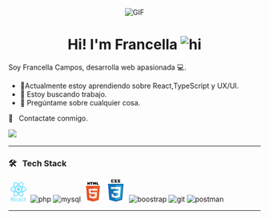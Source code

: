<p align="center">
<img alt="GIF" src="https://github.com/arsentieva/arsentieva/blob/main/code.gif?raw=true" height="280" />
 <p/>
<h1 align="center"> Hi! I'm Francella <img src="https://user-images.githubusercontent.com/1303154/88677602-1635ba80-d120-11ea-84d8-d263ba5fc3c0.gif" width="28px" alt="hi"></h1>

Soy Francella Campos, desarrolla web apasionada 💻.

<!-- TODO: Add last video link -->

- :seedling:Actualmente estoy aprendiendo sobre React,TypeScript y UX/UI.
- 🤔 Estoy buscando trabajo.
- :speech_balloon: Pregúntame sobre cualquier cosa.

🤝 &nbsp; Contactate conmigo.

[<img src="https://img.shields.io/badge/linkedin-%230077B5.svg?&style=for-the-badge&logo=linkedin&logoColor=white" />](www.linkedin.com/in/francella-campos-cortéz-290631267)


<hr>

### 🛠 &nbsp; Tech Stack


<img src="https://raw.githubusercontent.com/devicons/devicon/master/icons/react/react-original-wordmark.svg" width=40>  <img src="https://www.vectorlogo.zone/logos/php/php-ar21.svg" alt="php" width="40">  <img src="https://www.vectorlogo.zone/logos/mysql/mysql-ar21.svg" alt="mysql" width="40"> <img src="https://raw.githubusercontent.com/devicons/devicon/master/icons/html5/html5-original-wordmark.svg" alt="html5" width="40">  <img src="https://raw.githubusercontent.com/devicons/devicon/master/icons/css3/css3-original-wordmark.svg" alt="css3" width="45" height="45"/>  <img src="https://www.vectorlogo.zone/logos/getbootstrap/getbootstrap-icon.svg" alt="boostrap" width="40"> <img src="https://www.vectorlogo.zone/logos/git-scm/git-scm-icon.svg" alt="git" width="40"> <img src="https://www.vectorlogo.zone/logos/visualstudio_code/visualstudio_code-icon.svg" alt="postman" width="40"> 


------
